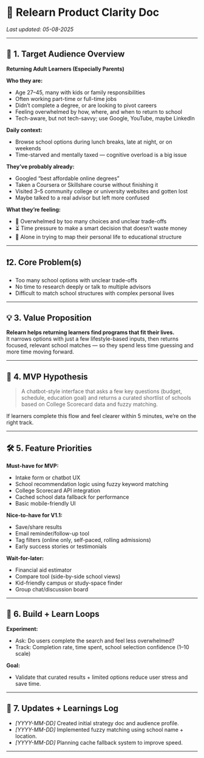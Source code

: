 # 📘 Relearn Product Clarity Doc

_Last updated: 05-08-2025_

---

## 🎯 1. Target Audience Overview

**Returning Adult Learners (Especially Parents)**

**Who they are:**

- Age 27–45, many with kids or family responsibilities
- Often working part-time or full-time jobs
- Didn’t complete a degree, or are looking to pivot careers
- Feeling overwhelmed by how, where, and when to return to school
- Tech-aware, but not tech-savvy; use Google, YouTube, maybe LinkedIn

**Daily context:**

- Browse school options during lunch breaks, late at night, or on weekends
- Time-starved and mentally taxed — cognitive overload is a big issue

**They’ve probably already:**

- Googled “best affordable online degrees”
- Taken a Coursera or Skillshare course without finishing it
- Visited 3–5 community college or university websites and gotten lost
- Maybe talked to a real advisor but left more confused

**What they’re feeling:**

- 🧠 Overwhelmed by too many choices and unclear trade-offs
- ⏳ Time pressure to make a smart decision that doesn’t waste money
- 🧍 Alone in trying to map their personal life to educational structure

---

## ❗️2. Core Problem(s)

- Too many school options with unclear trade-offs
- No time to research deeply or talk to multiple advisors
- Difficult to match school structures with complex personal lives

---

## 💡 3. Value Proposition

**Relearn helps returning learners find programs that fit their lives.**  
It narrows options with just a few lifestyle-based inputs, then returns focused, relevant school matches — so they spend less time guessing and more time moving forward.

---

## 🔨 4. MVP Hypothesis

> A chatbot-style interface that asks a few key questions (budget, schedule, education goal) and returns a curated shortlist of schools based on College Scorecard data and fuzzy matching.

If learners complete this flow and feel clearer within 5 minutes, we’re on the right track.

---

## 🛠 5. Feature Priorities

**Must-have for MVP:**

- Intake form or chatbot UX
- School recommendation logic using fuzzy keyword matching
- College Scorecard API integration
- Cached school data fallback for performance
- Basic mobile-friendly UI

**Nice-to-have for V1.1:**

- Save/share results
- Email reminder/follow-up tool
- Tag filters (online only, self-paced, rolling admissions)
- Early success stories or testimonials

**Wait-for-later:**

- Financial aid estimator
- Compare tool (side-by-side school views)
- Kid-friendly campus or study-space finder
- Group chat/discussion board

---

## 🔁 6. Build + Learn Loops

**Experiment:**

- Ask: Do users complete the search and feel less overwhelmed?
- Track: Completion rate, time spent, school selection confidence (1–10 scale)

**Goal:**

- Validate that curated results + limited options reduce user stress and save time.

---

## 🧠 7. Updates + Learnings Log

- _[YYYY-MM-DD]_ Created initial strategy doc and audience profile.
- _[YYYY-MM-DD]_ Implemented fuzzy matching using school name + location.
- _[YYYY-MM-DD]_ Planning cache fallback system to improve speed.

---
